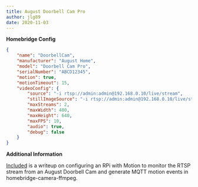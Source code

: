 ```yaml
---
title: August Doorbell Cam Pro
author: jlg89
date: 2020-11-03
---
```

**Homebridge Config**

```json
{
	"name": "DoorbellCam",
	"manufacturer": "August Home",
	"model": "Doorbell Cam Pro",
	"serialNumber": "ABCD12345",
	"motion": true,
	"motionTimeout": 15,
	"videoConfig": {
		"source": "-i rtsp://admin:admin@192.168.0.10/live/stream",
		"stillImageSource": "-i rtsp://admin:admin@192.168.0.10/live/stream -vframes 1 -r 1",
		"maxStreams": 2,
		"maxWidth": 480,
		"maxHeight": 640,
		"maxFPS": 10,
		"audio": true,
		"debug": false
	}
}
```

**Additional Information**

[Included](https://sunoo.github.io/homebridge-camera-ffmpeg/automation/motion.html) is a writeup on configuring an RPi with Motion to monitor the RTSP stream from an August Doorbell Cam and generate MQTT motion events in homebridge-camera-ffmpeg.
